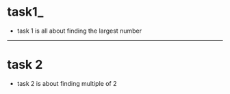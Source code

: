 # task1_
* task 1 is all about finding the largest number
---
# task 2
* task 2 is about finding multiple of 2
